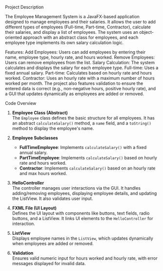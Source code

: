 








Project Description

The Employee Management System is a JavaFX-based application designed to manage employees and their salaries. It allows the user to add different types of employees (Full-time, Part-time, Contractor), calculate their salaries, and display a list of employees. The system uses an object-oriented approach with an abstract class for employees, and each employee type implements its own salary calculation logic.

Features:
Add Employees: Users can add employees by entering their name, employee type, hourly rate, and hours worked.
Remove Employees: Users can remove employees from the list.
Salary Calculation: The system calculates and displays the salary for each employee type.
Full-time: Uses a fixed annual salary.
Part-time: Calculates based on hourly rate and hours worked.
Contractor: Uses an hourly rate with a maximum number of hours worked per month.
The project also features validation to ensure the entered data is correct (e.g., non-negative hours, positive hourly rate), and a GUI that updates dynamically as employees are added or removed.



Code Overview 

1. **Employee Class (Abstract)**  
   The `Employee` class defines the basic structure for all employees. It has an abstract `calculateSalary()` method, a `name` field, and a `toString()` method to display the employee's name.

2. **Employee Subclasses**  
   - **FullTimeEmployee**: Implements `calculateSalary()` with a fixed annual salary.
   - **PartTimeEmployee**: Implements `calculateSalary()` based on hourly rate and hours worked.
   - **Contractor**: Implements `calculateSalary()` based on an hourly rate and max hours worked.

3. **HelloController**  
   The controller manages user interactions via the GUI. It handles adding/removing employees, displaying employee details, and updating the ListView. It also validates user input.

4. **FXML File (UI Layout)**  
   Defines the UI layout with components like buttons, text fields, radio buttons, and a ListView. It links UI elements to the `HelloController` for interaction.

5. **ListView**  
   Displays employee names in the `ListView`, which updates dynamically when employees are added or removed.

6. **Validation**  
   Ensures valid numeric input for hours worked and hourly rate, with error messages displayed for invalid data.
